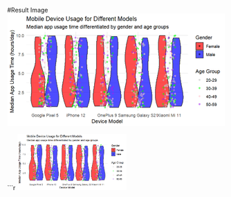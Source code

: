 \#Result Image ![Result](solution%20for%20kickbones1(first%20trial).png)

\`\`\`r
<img src="solution for kickbones1(first trial).png" width="50%" />
